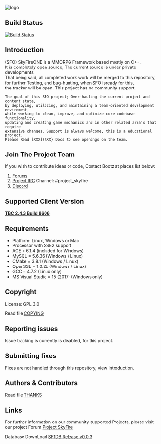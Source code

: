 ![logo](https://abload.de/img/15_14_skyfire_logoqyj68.png)

## Build Status
[![Build Status](https://travis-ci.org/Bootz/SkyFireONE_NG.svg?branch=master)](https://travis-ci.org/Bootz/SkyFireONE_NG)

## Introduction
(SFO) SkyFireONE is a MMORPG Framework based mostly on C++.          
It is completely open source, The current source is under private developments     
That being said, all completed work work will be merged to this repository,      
for further Testing, and bug-hunting, when SFO isready for this,    
the tracker will be open. This project has no community support.    
``` 
The goal of this SFO project; Over-hauling the current project and content state,     
by deploying, utilizing, and maintaining a team-oriented development enviroment,      
while working to clean, improve, and optimize core codebase functionality,      
updating and creating game mechanics and in other related area's that require      
extensive changes. Support is always welcome, this is a educational project.       
Please Read [XXX](XXX} Docs to see openings on the team.       
``` 
## Join The Project Team
If you wish to contribute ideas or code, Contact Bootz at places list below: 
 1. [Forums](http://www.projectskyfire.org)
 2. [Project IRC](https://www.rizon.net/chat) Channel: #project_skyfire 
 3. [Discord](https://discord.gg/pZF2S2H)
    
## Supported Client Version
[**TBC 2.4.3 Build 8606**](https://www.projectskyfire.org/index.php)

## Requirements
+ Platform: Linux, Windows or Mac
+ Processor with SSE2 support
+ ACE     = 6.1.4         (included for Windows)
+ MySQL   = 5.6.36        (Windows / Linux)
+ CMake   = 3.8.1         (Windows / Linux)
+ OpenSSL = 1.0.2L        (Windows / Linux)
+ GCC     = 4.7.2         (Linux only)
+ MS Visual Studio = 15 (2017) (Windows only)

## Copyright
License: GPL 3.0

Read file [COPYING](COPYING.md)

## Reporting issues
Issue tracking is currently is disabled, for this project. 

## Submitting fixes
Fixes are not handled through this repository, view introduction.

## Authors & Contributors
Read file [THANKS](https://github.com/ProjectSkyfire/SkyFireEMU/tree/master/doc/THANKS.md)

## Links
For further information on our community supported Projects, please visit our
project Forum [Project SkyFire](http://www.projectskyfire.org)

Database DownLoad [SF1DB Release v0.0.3](https://www.projectskyfire.org/index.php?/files/file/28-skyfireone-db-release/)
